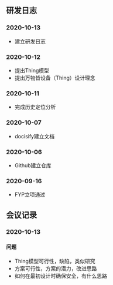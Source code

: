## 研发日志


### 2020-10-13
 - 建立研发日志

### 2020-10-12
 - 提出Thing模型
 - 提出万物皆设备（Thing）设计理念

### 2020-10-11
 - 完成历史定位分析

### 2020-10-07
 - docisify建立文档

### 2020-10-06
 - Github建立仓库

### 2020-09-16
 - FYP立项通过


## 会议记录

### 2020-10-13

#### 问题
 - Thing模型可行性，缺陷，类似研究
 - 方案可行性，方案的潜力，改进思路
 - 如何在最初设计时确保安全，有什么思路